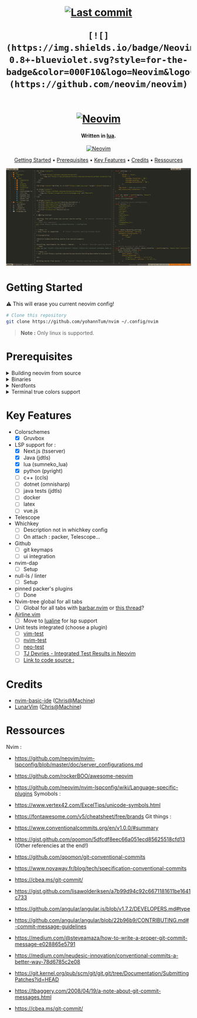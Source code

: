 <h1 align="center">
	<a href="">
		<img alt="Last commit" src="https://img.shields.io/github/last-commit/Alexis12119/nvim-config?style=for-the-badge&logo=git&color=000F10&logoColor=dark orange&labelColor=302D41"/>
	</a>

	[![](https://img.shields.io/badge/Neovim-0.8+-blueviolet.svg?style=for-the-badge&color=000F10&logo=Neovim&logoColor=green&labelColor=302D41)](https://github.com/neovim/neovim)
  <br>
	<a href="https://github.com/neovim/neovim">
		<img src="https://raw.githubusercontent.com/neovim/neovim.github.io/master/logos/neovim-logo-300x87.png" alt="Neovim">
	</a>
  <br>
</h1>

<h4 align="center">Written in <a href="https://www.lua.org/" target="_blank">lua</a>.</h4>

<p align="center">
  <a href="https://github.com/neovim/neovim/releases/">
    <img src="https://snapcraft.io//nvim/badge.svg" alt="Neovim">
  </a>
</p>

<p align="center">
  <a href="#getting-started">Getting Started</a> •
  <a href="#prerequisites">Prerequisites</a> •
  <a href="#key-features">Key Features</a> •
  <a href="#credits">Credits</a> •
  <a href="#ressources">Ressources</a>
</p>

![screenshot](assets/neovim_demo.png)

# Getting Started

:warning: This will erase you current neovim config!
```bash
# Clone this repository
git clone https://github.com/yohannTum/nvim ~/.config/nvim
```

> **Note :**
> Only linux is supported.

# Prerequisites

<details><summary>Building neovim from source</summary>
<p>

Installing requirements for Ubuntu / debian :
```bash
sudo apt-get install ninja-build gettext libtool libtool-bin autoconf automake cmake g++ pkg-config unzip curl doxygen
```
> **Note :**
> see <a href="https://github.com/neovim/neovim/wiki/Building-Neovim#build-prerequisites" target="_blank">build-prerequisites</a> if you are using a different distro.

<br>

Building neovim 0.8.3 from source :

```bash
git clone https://github.com/neovim/neovim.git ~/neovim-0.8.3
cd ~/neovim-0.8.3
git checkout v0.8.3
make CMAKE_BUILD_TYPE=RelWithDebInfo CMAKE_EXTRA_FLAGS="-DCMAKE_INSTALL_PREFIX=$HOME/neovim-0.8.3"
make install
export PATH="$HOME/neovim/bin:$PATH"
```
There is a CMake target to uninstall after make install:

```bash
sudo cmake --build build/ --target uninstall
```

Alternatively, just delete the CMAKE_INSTALL_PREFIX artifacts:

```bash
sudo rm /usr/local/bin/nvim
sudo rm -r /usr/local/share/nvim/
```
> **Note :**
> [Official documentation](https://github.com/neovim/neovim/wiki/Installing-Neovim#install-from-source)

</p>
</details>

<details><summary>Binaries</summary>
<p>

Required binaries :
```
- pandoc
- java (sdk 17)
- fd
- fzf
- nodejs
- pip3
- git < 2.31.0 (https://launchpad.net/~git-core/+archive/ubuntu/ppa) for diffview.nvim
```

Ubuntu :
```bash
sudo apt install fd-find openjdk-17-jdk fzf pandoc
sudo add-apt-repository ppa:git-core/ppa -y # git < 2.31.0
```
</p>
</details>

<details><summary>Nerdfonts</summary>
<p>

Setting up a [patched nerd font](https://www.nerdfonts.com/)
```bash
mkdir -p ~/.local/share/fonts/Source_Code_Pro
cd ~/.local/share/fonts/Source_Code_Pro/
# Choose the font you want from : https://www.nerdfonts.com/font-downloads
wget https://github.com/ryanoasis/nerd-fonts/releases/download/v2.2.2/SourceCodePro.zip
unzip SourceCodePro.zip
sudo fc-cache -f # Refresh fonts
```
> **Note :**
> patching your own font : [github.com/ryanoasis/nerd-fonts](https://github.com/ryanoasis/nerd-fonts#font-patcher)

Enabling it in your terminal (alacritty.yml)
```yml
font:
  normal:
    # Font family
    family: SauceCodePro Nerd Font
    style: Regular
  bold:
    family: SauceCodePro Nerd Font
    style: Bold
  italic:
    family: SauceCodePro Nerd Font
    style: Italic
  bold_italic:
    family: SauceCodePro Nerd Font
    style: Bold Italic
```
</p>
</details>

<details><summary>Terminal true colors support</summary>
<p>

Tests to check for true colors :
```bash
cd scripts
./24-bit-color.sh
# or
./check_true_color.sh
# should see smooth gradients when running this script in the terminal
# https://jdhao.github.io/2018/10/19/tmux_nvim_true_color/#fn:2
# https://gist.github.com/andersevenrud/015e61af2fd264371032763d4ed965b6
```

Tmux true colors (alacritty?):

```bash
# https://jdhao.github.io/2018/10/19/tmux_nvim_true_color/
set -g default-terminal "tmux-256color"
set -ag terminal-overrides ",xterm-256color:RGB" # tmux 3.2
# set -sa terminal-overrides ',xterm-256color:Tc' # any tmux version
```

</p>
</details>

# Key Features

* Colorschemes
	- [X] Gruvbox
* LSP support for :
	- [X] Next.js (tsserver)
	- [X] Java (jdtls)
	- [X] lua (sumneko_lua)
	- [X] python (pyright)
	- [ ] c++ (ccls)
	- [ ] dotnet (omnisharp)
	- [ ] java tests (jdtls)
	- [ ] docker
	- [ ] latex
	- [ ] vue.js
* Telescope
* Whichkey
	- [ ] Description not in whichkey config
	- [ ] On attach : packer, Telescope...
* Github
	- [ ] git keymaps
	- [ ] ui integration
* nvim-dap
	- [ ] Setup
* null-ls / linter
	- [ ] Setup
* pinned packer's plugins
	- [ ] Done
* Nvim-tree global for all tabs
	- [ ] Global for all tabs with [barbar.nvim](https://github.com/romgrk/barbar.nvim#integration-with-filetree-plugins) or [this thread](https://www.reddit.com/r/neovim/comments/sey7l9/file_tree_as_a_sidebar/)?
* [Airline.vim](https://github.com/vim-airline/vim-airline)
	- [ ] Move to [lualine](https://github.com/nvim-lualine/lualine.nvim) for lsp support
* Unit tests integrated (choose a plugin)
	- [ ] [vim-test](https://github.com/vim-test/vim-test)
	- [ ] [nvim-test](https://github.com/klen/nvim-test)
	- [ ] [neo-test](https://github.com/nvim-neotest/neotest)
	- [ ] [TJ Devries - Integrated Test Results in Neovim](https://www.youtube.com/watch?v=cf72gMBrsI0&t=186s&ab_channel=TJDeVries)
	- [ ] [Link to code source : ](https://github.com/tjdevries/config_manager/blob/master/xdg_config/nvim/scratch/automagic/part3.lua)

# Credits
- [nvim-basic-ide](https://github.com/LunarVim/nvim-basic-ide) ([Chris@Machine](https://github.com/ChristianChiarulli))
- [LunarVim](https://github.com/LunarVim/LunarVim) ([Chris@Machine](https://github.com/ChristianChiarulli))

# Ressources

Nvim :
- https://github.com/neovim/nvim-lspconfig/blob/master/doc/server_configurations.md
- https://github.com/rockerBOO/awesome-neovim
- https://github.com/neovim/nvim-lspconfig/wiki/Language-specific-plugins
Symobols :
- https://www.vertex42.com/ExcelTips/unicode-symbols.html
- https://fontawesome.com/v5/cheatsheet/free/brands
Git things :
- https://www.conventionalcommits.org/en/v1.0.0/#summary
- https://gist.github.com/qoomon/5dfcdf8eec66a051ecd85625518cfd13 (Other referencies at the end!)
- https://github.com/qoomon/git-conventional-commits

- https://www.novaway.fr/blog/tech/specification-conventional-commits
- https://cbea.ms/git-commit/
- https://gist.github.com/lisawolderiksen/a7b99d94c92c6671181611be1641c733
- https://github.com/angular/angular.js/blob/v1.7.2/DEVELOPERS.md#type
- https://github.com/angular/angular/blob/22b96b9/CONTRIBUTING.md#-commit-message-guidelines
- https://medium.com/@steveamaza/how-to-write-a-proper-git-commit-message-e028865e5791
- https://medium.com/neudesic-innovation/conventional-commits-a-better-way-78d6785c2e08
- https://git.kernel.org/pub/scm/git/git.git/tree/Documentation/SubmittingPatches?id=HEAD
- https://tbaggery.com/2008/04/19/a-note-about-git-commit-messages.html
- https://cbea.ms/git-commit/
